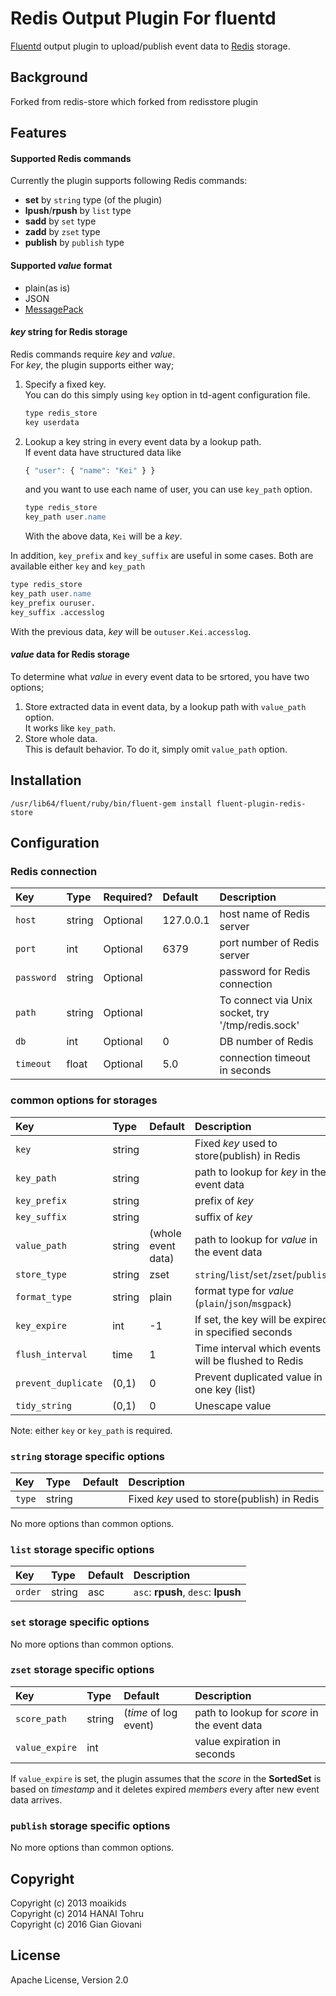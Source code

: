 Redis Output Plugin For fluentd
===============================
[Fluentd][] output plugin to upload/publish event data to [Redis][] storage.

[Fluentd]: http://fluentd.org/
[Redis]: http://redis.io/

Background
----------

Forked from redis-store which forked from redisstore plugin

Features
--------

#### Supported Redis commands

Currently the plugin supports following Redis commands:

- **set** by `string` type (of the plugin)
- **lpush**/**rpush** by `list` type
- **sadd** by `set` type
- **zadd** by `zset` type
- **publish** by `publish` type

#### Supported _value_ format

- plain(as is)
- JSON
- [MessagePack](http://msgpack.org/)

#### _key_ string for Redis storage

Redis commands require _key_ and _value_.  
For _key_, the plugin supports either way;

1. Specify a fixed key.  
   You can do this simply using `key` option in td-agent configuration file.

   ```apache
   type redis_store
   key userdata
   ```
   
2. Lookup a key string in every event data by a lookup path.  
   If event data have structured data like

   ```javascript
   { "user": { "name": "Kei" } }
   ```

   and you want to use each name of user, you can use `key_path` option.

   ```apache
   type redis_store
   key_path user.name
   ```

   With the above data, `Kei` will be a _key_.

In addition, `key_prefix` and `key_suffix` are useful in some cases. Both are available either `key` and `key_path`

   ```apache
   type redis_store
   key_path user.name
   key_prefix ouruser.
   key_suffix .accesslog
   ```

With the previous data, _key_ will be `outuser.Kei.accesslog`.

#### _value_ data for Redis storage

To determine what _value_ in every event data to be srtored, you have two options;

1. Store extracted data in event data, by a lookup path with `value_path` option.  
   It works like `key_path`.
2. Store whole data.  
   This is default behavior. To do it, simply omit `value_path` option.

Installation
------------

    /usr/lib64/fluent/ruby/bin/fluent-gem install fluent-plugin-redis-store

Configuration
-------------

### Redis connection

| Key        | Type   | Required?   |                  Default | Description                                       |
| :----      | :----- | :---------- | :----------------------- | :------------                                     |
| `host`      | string | Optional    | 127.0.0.1               | host name of Redis server                               |
| `port`     | int    | Optional    |                     6379 | port number of Redis server                       |
| `password` | string | Optional    |                          | password for Redis connection                     |
| `path`     | string | Optional    |                          | To connect via Unix socket, try '/tmp/redis.sock' |
| `db`       | int    | Optional    |                        0 | DB number of Redis                                |
| `timeout`  | float  | Optional    |                      5.0 | connection timeout in seconds                     |

### common options for storages

| Key           | Type   | Default                  | Description                                          |
| :----         | :----- | :----------------------- | :------------                                        |
| `key`         | string |                          | Fixed _key_ used to store(publish) in Redis          |
| `key_path`    | string |                          | path to lookup for _key_ in the event data           |
| `key_prefix`  | string |                          | prefix of _key_                                      |
| `key_suffix`  | string |                          | suffix of _key_                                      |
| `value_path`  | string | (whole event data)       | path to lookup for _value_ in the event data         |
| `store_type`  | string | zset                     | `string`/`list`/`set`/`zset`/`publish`               |
| `format_type` | string | plain                    | format type for _value_ (`plain`/`json`/`msgpack`)   |
| `key_expire`  | int    | -1                       | If set, the key will be expired in specified seconds |
| `flush_interval`  | time    | 1                   | Time interval which events will be flushed to Redis  |
| `prevent_duplicate` | (0,1) | 0                   | Prevent duplicated value in one key (list)           |
| `tidy_string`	| (0,1)  | 0                        | Unescape value                                       |
Note: either `key` or `key_path` is required.

### `string` storage specific options

| Key    | Type   | Default                  | Description                                 |
| :----  | :----- | :----------------------- | :------------                               |
| `type` | string |                          | Fixed _key_ used to store(publish) in Redis |
No more options than common options.

### `list` storage specific options

| Key     | Type   | Default                  | Description                         |
| :----   | :----- | :----------------------- | :------------                       |
| `order` | string | asc                      | `asc`: **rpush**, `desc`: **lpush** |

### `set` storage specific options

No more options than common options.

### `zset` storage specific options

| Key            | Type   | Default                  | Description                                  |
| :----          | :----- | :----------------------- | :------------                                |
| `score_path`   | string | (_time_ of log event)    | path to lookup for _score_ in the event data |
| `value_expire` | int    |                          | value expiration in seconds                  |

If `value_expire` is set, the plugin assumes that the _score_ in the **SortedSet** is
based on *timestamp* and it deletes expired _members_ every after new event data arrives.

### `publish` storage specific options

No more options than common options.


Copyright
---------

Copyright (c) 2013 moaikids  
Copyright (c) 2014 HANAI Tohru  
Copyright (c) 2016 Gian Giovani

License
-------
Apache License, Version 2.0
